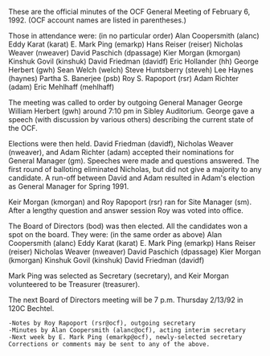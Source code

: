 These are the official minutes of the OCF General Meeting of February 6, 1992.
(OCF account names are listed in parentheses.)

Those in attendance were: (in no particular order)
        Alan Coopersmith (alanc)        Eddy Karat (karat)
        E. Mark Ping (emarkp)           Hans Reiser (reiser)
        Nicholas Weaver (nweaver)       David Paschich (dpassage)
        Kier Morgan (kmorgan)           Kinshuk Govil (kinshuk)
        David Friedman (davidf)		Eric Hollander (hh)
	George Herbert (gwh)		Sean Welch (welch)
	Steve Huntsberry (steveh)	Lee Haynes (haynes)
	Partha S. Banerjee (psb)	Roy S. Rapoport (rsr)
	Adam Richter (adam)		Eric Mehlhaff (mehlhaff)

The meeting was called to order by outgoing General Manager George William
Herbert (gwh) around 7:10 pm in Sibley Auditorium.  George gave a speech (with
discussion by various others) describing the current state of the OCF.

Elections were then held.  David Friedman (davidf), Nicholas Weaver
(nweaver), and Adam Richter (adam) accepted their nominations for General
Manager (gm).  Speeches were made and questions answered.  The first round
of balloting eliminated Nicholas, but did not give a majority to any
candidate.  A run-off between David and Adam resulted in Adam's election as
General Manager for Spring 1991.

Keir Morgan (kmorgan) and Roy Rapoport (rsr) ran for Site Manager (sm).
After a lengthy question and answer session Roy was voted into office.

The Board of Directors (bod) was then elected.  All the candidates won a
spot on the board.  They were: (in the same order as above)
	Alan Coopersmith (alanc)	Eddy Karat (karat)
	E. Mark Ping (emarkp)		Hans Reiser (reiser)
	Nicholas Weaver	(nweaver)	David Paschich (dpassage)
	Kier Morgan (kmorgan)		Kinshuk Govil (kinshuk)
	David Friedman (davidf)

Mark Ping was selected as Secretary (secretary), and Keir Morgan volunteered
to be Treasurer (treasurer).

The next Board of Directors meeting will be 7 p.m. Thursday 2/13/92 in 120C
Bechtel.

	-Notes by Roy Rapoport (rsr@ocf), outgoing secretary
	-Minutes by Alan Coopersmith (alanc@ocf), acting interim secretary
	-Next week by E. Mark Ping (emarkp@ocf), newly-selected secretary
	Corrections or comments may be sent to any of the above.

